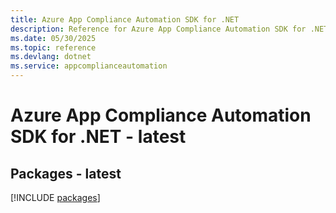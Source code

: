 ```yaml
---
title: Azure App Compliance Automation SDK for .NET
description: Reference for Azure App Compliance Automation SDK for .NET
ms.date: 05/30/2025
ms.topic: reference
ms.devlang: dotnet
ms.service: appcomplianceautomation
---
```

# Azure App Compliance Automation SDK for .NET - latest
## Packages - latest
[!INCLUDE [packages](app-compliance-automation-index.md)]
